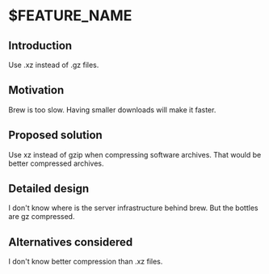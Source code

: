 # $FEATURE_NAME
## Introduction
Use .xz instead of .gz files.

## Motivation
Brew is too slow. Having smaller downloads will make it faster.

## Proposed solution
Use xz instead of gzip when compressing software archives.
That would be better compressed archives.

## Detailed design
I don't know where is the server infrastructure behind brew.
But the bottles are gz compressed.

## Alternatives considered
I don't know better compression than .xz files.
